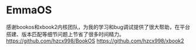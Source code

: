 # EmmaOS

感谢bookos和xbook2内核团队，为我的学习和bug调试提供了很大帮助，在平台搭建、版本匹配等细节问题上节省了很多时间精力。
https://github.com/hzcx998/BookOS
https://github.com/hzcx998/xbook2
